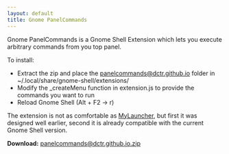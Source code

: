 ```yaml
---
layout: default
title: Gnome PanelCommands
---
```

Gnome PanelCommands is a Gnome Shell Extension which lets you execute arbitrary commands from you top panel.


To install:

- Extract the zip and place the panelcommands@dctr.github.io folder in ~/.local/share/gnome-shell/extensions/
- Modify the \_createMenu function in extension.js to provide the commands you want to run
- Reload Gnome Shell (Alt + F2 -> r)

The extension is not as comfortable as [MyLauncher](https://extensions.gnome.org/extension/437/mylauncher/), but first it was designed well earlier, second it is already compatible with the current Gnome Shell version.

**Download:** [panelcommands@dctr.github.io.zip](/downloads/panelcommands@dctr.github.io.zip)